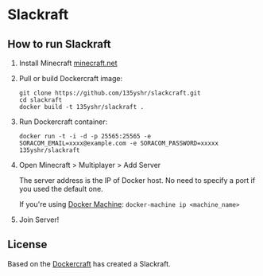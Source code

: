Slackraft
==========


How to run Slackraft
----------------------

1. Install Minecraft [minecraft.net](https://github.com/135yshr/dockercraft)

2. Pull or build Dockercraft image:

    ```
    git clone https://github.com/135yshr/slackcraft.git
    cd slackraft
    docker build -t 135yshr/slackraft .
    ```

3. Run Dockercraft container:

    ```
    docker run -t -i -d -p 25565:25565 -e SORACOM_EMAIL=xxxx@example.com -e SORACOM_PASSWORD=xxxxx 135yshr/slackraft
    ```

4. Open Minecraft > Multiplayer > Add Server

    The server address is the IP of Docker host. No need to specify a port if you used the default one.

    If you're using [Docker Machine](https://docs.docker.com/machine/install-machine/): `docker-machine ip <machine_name>`

5. Join Server!

License
--------

Based on the [Dockercraft](https://github.com/docker/dockercraft) has created a Slackraft.
